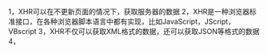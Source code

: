 1，XHR可以在不更新页面的情况下，获取服务器的数据
2，XHR是一种浏览器标准接口，在各种浏览器脚本语言中都有实现，比如JavaScript，JScript，VBscript
3，XHR不仅可以获取XML格式的数据，还可以获取JSON等格式的数据
4，